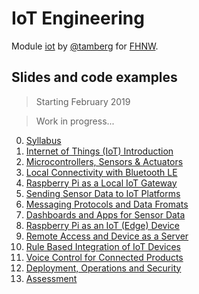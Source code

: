 # IoT Engineering
Module [iot](https://www.fhnw.ch/de/studium/module/9280188) by [@tamberg](https://twitter.com/tamberg) for [FHNW](https://www.fhnw.ch/).

## Slides and code examples

> Starting February 2019

> Work in progress...

0. [Syllabus](00/README.md)
1. [Internet of Things (IoT) Introduction](01/README.md)
2. [Microcontrollers, Sensors & Actuators](02/README.md)
3. [Local Connectivity with Bluetooth LE](03/README.md)
4. [Raspberry Pi as a Local IoT Gateway](04/README.md)
5. [Sending Sensor Data to IoT Platforms](05/README.md)
6. [Messaging Protocols and Data Fromats](06/README.md)
7. [Dashboards and Apps for Sensor Data](07/README.md)
8. [Raspberry Pi as an IoT (Edge) Device](08/README.md)
9. [Remote Access and Device as a Server](09/README.md)
10. [Rule Based Integration of IoT Devices](10/README.md)
11. [Voice Control for Connected Products](11/README.md)
12. [Deployment, Operations and Security](12/README.md)
13. [Assessment](13/README.md)
